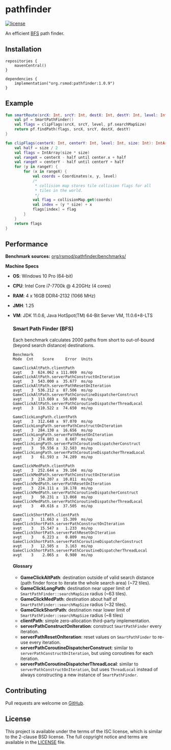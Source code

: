 # pathfinder
[![license][license-badge]][isc]

An efficient [BFS][bfs] path finder.

## Installation

```
repositories {
    mavenCentral()
}

dependencies {
    implementation("org.rsmod:pathfinder:1.0.9")
}
```

## Example

```kotlin
fun smartRoute(srcX: Int, srcY: Int, destX: Int, destY: Int, level: Int): Route {
    val pf = SmartPathFinder()
    val flags = clipFlags(srcX, srcY, level, pf.searchMapSize)
    return pf.findPath(flags, srcX, srcY, destX, destY)
}

fun clipFlags(centerX: Int, centerY: Int, level: Int, size: Int): IntArray {
    val half = size / 2
    val flags = IntArray(size * size)
    val rangeX = centerX - half until center.x + half
    val rangeY = centerY - half until centerY + half
    for (y in rangeY) {
        for (x in rangeX) {
            val coords = Coordinates(x, y, level)
            /*
             * collision map stores tile collision flags for all
             * tiles in the world.
             */
            val flag = collisionMap.get(coords)
            val index = (y * size) + x
            flags[index] = flag
        }
    }
    return flags
}
```

## Performance
**Benchmark sources:** [org/rsmod/pathfinder/benchmarks/][benchmark]

**Machine Specs**
* **OS**: Windows 10 Pro (64-bit)
* **CPU**: Intel Core i7-7700k @ 4.20GHz (4 cores)
* **RAM**: 4 x 16GB DDR4-2132 (1066 MHz)
* **JMH**: 1.25
* **VM**: JDK 11.0.6, Java HotSpot(TM) 64-Bit Server VM, 11.0.6+8-LTS

    ### Smart Path Finder (BFS)
    Each benchmark calculates 2000 paths from short to out-of-bound (beyond search distance) destinations.
    ```
    Benchmark                                                           Mode  Cnt    Score     Error  Units

    GameClickAltPath.clientPath                                         avgt    3  624.062 ± 111.069  ms/op
    GameClickAltPath.serverPathConstructOnIteration                     avgt    3  543.000 ±  35.677  ms/op
    GameClickAltPath.serverPathResetOnIteration                         avgt    3  536.212 ±  87.506  ms/op
    GameClickAltPath.serverPathCoroutineDispatcherConstruct             avgt    3  113.669 ±  50.609  ms/op
    GameClickAltPath.serverPathCoroutineDispatcherThreadLocal           avgt    3  110.522 ±  74.650  ms/op

    GameClickLongPath.clientPath                                        avgt    3  312.648 ±  97.070  ms/op
    GameClickLongPath.serverPathConstructOnIteration                    avgt    3  284.130 ±  16.656  ms/op
    GameClickLongPath.serverPathResetOnIteration                        avgt    3  274.803 ±   8.607  ms/op
    GameClickLongPath.serverPathCoroutineDispatcherConstruct            avgt    3   59.556 ±  32.583  ms/op
    GameClickLongPath.serverPathCoroutineDispatcherThreadLocal          avgt    3   61.593 ±  74.289  ms/op

    GameClickMedPath.clientPath                                         avgt    3  252.644 ±  39.104  ms/op
    GameClickMedPath.serverPathConstructOnIteration                     avgt    3  234.207 ±  10.811  ms/op
    GameClickMedPath.serverPathResetOnIteration                         avgt    3  224.111 ±  18.178  ms/op
    GameClickMedPath.serverPathCoroutineDispatcherConstruct             avgt    3   50.231 ±  13.068  ms/op
    GameClickMedPath.serverPathCoroutineDispatcherThreadLocal           avgt    3   49.616 ±  37.505  ms/op

    GameClickShortPath.clientPath                                       avgt    3   11.663 ±  15.309  ms/op
    GameClickShortPath.serverPathConstructOnIteration                   avgt    3   15.547 ±   1.233  ms/op
    GameClickShortPath.serverPathResetOnIteration                       avgt    3    6.223 ±   0.809  ms/op
    GameClickShortPath.serverPathCoroutineDispatcherConstruct           avgt    3   12.505 ±   3.163  ms/op
    GameClickShortPath.serverPathCoroutineDispatcherThreadLocal         avgt    3    2.065 ±   0.980  ms/op
    ```
    #### Glossary
    * **GameClickAltPath**: destination outside of valid search distance (path finder force to iterate the whole search area) (~72 tiles).
    * **GameClickLongPath**: destination near upper limit of `SmartPathFinder::searchMapSize` radius (~63 tiles).
    * **GameClickMedPath**: destination about half of `SmartPathFinder::searchMapSize` radius (~32 tiles).
    * **GameClickShortPath**: destination near lower limit of `SmartPathFinder::searchMapSize` radius (~8 tiles)
    * **clientPath**: simple zero-allocation third-party implementation.
    * **serverPathConstructOnIteration**: construct `SmartPathFinder` every iteration.
    * **serverPathResetOnIteration**: reset values on `SmartPathFinder` to re-use every iteration.
    * **serverPathCoroutineDispatcherConstruct**: similar to `serverPathConstructOnIteration`, but using coroutines for each iteration.
    * **serverPathCoroutineDispatcherThreadLocal**: similar to `serverPathConstructOnIteration`, but uses `ThreadLocal` instead of always constructing a new instance of `SmartPathFinder`.

## Contributing
Pull requests are welcome on [GitHub][github].

## License
This project is available under the terms of the ISC license, which is similar to the 2-clause BSD license. The full copyright notice and terms are available in the [LICENSE][license] file.

[isc]: https://opensource.org/licenses/ISC
[license]: https://github.com/rsmod/pathfinder/blob/master/LICENSE.md
[license-badge]: https://img.shields.io/badge/license-ISC-informational
[bfs]: https://en.wikipedia.org/wiki/Breadth-first_search
[github]: https://github.com/rsmod/pathfinder
[benchmark]: https://github.com/rsmod/pathfinder/blob/master/src/jmh/kotlin/org/rsmod/pathfinder/benchmarks
